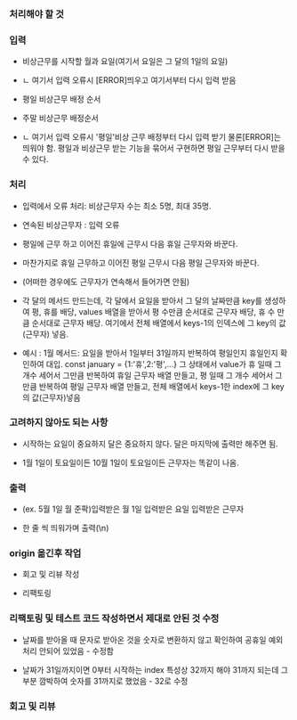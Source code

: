 ### 처리해야 할 것

### 입력

- 비상근무를 시작할 월과 요일(여기서 요일은 그 달의 1일의 요일)
- ㄴ 여기서 입력 오류시 [ERROR]띄우고 여기서부터 다시 입력 받음

-  평일 비상근무 배정 순서

- 주말 비상근무 배정순서
- ㄴ 여기서 입력 오류시 '평일'비상 근무 배정부터 다시 입력 받기 물론[ERROR]는 띄워야 함. 평일과 비상근무 받는 기능을 묶어서 구현하면 평일 근무부터 다시 받을 수 있다.


### 처리

- 입력에서 오류 처리: 비상근무자 수는 최소 5명, 최대 35명.

- 연속된 비상근무자 : 입력 오류

- 평일에 근무 하고 이어진 휴일에 근무시 다음 휴일 근무자와 바꾼다.

- 마찬가지로 휴일 근무하고 이어진 평일 근무시 다음 평일 근무자와 바꾼다.

- (어떠한 경우에도 근무자가 연속해서 들어가면 안됨)

- 각 달의 메서드 만드는데, 각 달에서 요일을 받아서 그 달의 날짜만큼 key를 생성하여 평, 휴를 배당, values 배열을 받아서 평 수만큼 순서대로 근무자 배당, 휴 수 만큼 순서대로 근무자 배당. 여기에서 전체 배열에서 keys-1의 인덱스에 그 key의 값(근무자) 넣음. 

- 예시 : 1월 메서드: 요일을 받아서 1일부터 31일까지 반복하여 평일인지 휴일인지 확인하여 대입. const january = {1:'휴',2:'평',...} 그 상태에서 value가 휴 일때 그 개수 세어서 그만큼 반복하여 휴일 근무자 배열 만들고, 평 일때 그 개수 세어서 그만큼 반복하여 평일 근무자 배열 만들고, 전체 배열에서 keys-1한 index에 그 key의 값(근무자)넣음


### 고려하지 않아도 되는 사항

- 시작하는 요일이 중요하지 달은 중요하지 않다. 달은 마지막에 출력만 해주면 됨.

- 1월 1일이 토요일이든 10월 1일이 토요일이든 근무자는 똑같이 나옴.

### 출력

- (ex. 5월 1일 월 준팍)입력받은 월 1일 입력받은 요일 입력받은 근무자

- 한 줄 씩 띄워가며 출력(\n)



### origin 옮긴후 작업

- 회고 및 리뷰 작성

- 리팩토링

### 리팩토링 및 테스트 코드 작성하면서 제대로 안된 것 수정

- 날짜를 받아올 때 문자로 받아온 것을 숫자로 변환하지 않고 확인하여 공휴일 예외처리 안되어 있었음 - 수정함

- 날짜가 31일까지이면 0부터 시작하는 index 특성상 32까지 해야 31까지 되는데 그 부분 깜박하여 숫자를 31까지로 했었음 - 32로 수정


### 회고 및 리뷰

